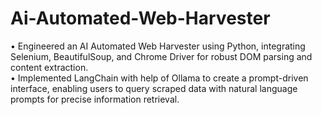 # Ai-Automated-Web-Harvester
• Engineered an AI Automated Web Harvester using Python, integrating Selenium, BeautifulSoup, and Chrome Driver for robust DOM parsing and content extraction.<br>
• Implemented LangChain with help of Ollama to create a prompt-driven interface, enabling users to query scraped data with natural language prompts for precise information retrieval.
